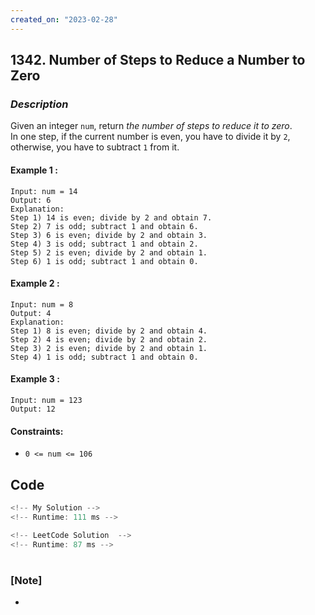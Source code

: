 ```yaml
---
created_on: "2023-02-28"
---
```


## 1342. Number of Steps to Reduce a Number to Zero


### _Description_

Given an integer `num`, return _the number of steps to reduce it to zero_.\
In one step, if the current number is even, you have to divide it by `2`, otherwise, you have to subtract `1` from it.


#### Example 1 :
```
Input: num = 14
Output: 6
Explanation: 
Step 1) 14 is even; divide by 2 and obtain 7. 
Step 2) 7 is odd; subtract 1 and obtain 6.
Step 3) 6 is even; divide by 2 and obtain 3. 
Step 4) 3 is odd; subtract 1 and obtain 2. 
Step 5) 2 is even; divide by 2 and obtain 1. 
Step 6) 1 is odd; subtract 1 and obtain 0.
```

#### Example 2 :
```
Input: num = 8
Output: 4
Explanation: 
Step 1) 8 is even; divide by 2 and obtain 4. 
Step 2) 4 is even; divide by 2 and obtain 2. 
Step 3) 2 is even; divide by 2 and obtain 1. 
Step 4) 1 is odd; subtract 1 and obtain 0.
```

#### Example 3 :
```
Input: num = 123
Output: 12
```

#### Constraints:

- `0 <= num <= 106`


## Code

```JavaScript
<!-- My Solution -->
<!-- Runtime: 111 ms -->


```

```JavaScript
<!-- LeetCode Solution  -->
<!-- Runtime: 87 ms -->

```



#

### [Note]
- 
